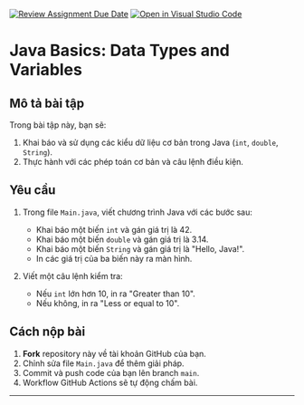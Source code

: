 [![Review Assignment Due Date](https://classroom.github.com/assets/deadline-readme-button-22041afd0340ce965d47ae6ef1cefeee28c7c493a6346c4f15d667ab976d596c.svg)](https://classroom.github.com/a/N5aqQS4x)
[![Open in Visual Studio Code](https://classroom.github.com/assets/open-in-vscode-2e0aaae1b6195c2367325f4f02e2d04e9abb55f0b24a779b69b11b9e10269abc.svg)](https://classroom.github.com/online_ide?assignment_repo_id=17734521&assignment_repo_type=AssignmentRepo)
# Java Basics: Data Types and Variables

## Mô tả bài tập
Trong bài tập này, bạn sẽ:
1. Khai báo và sử dụng các kiểu dữ liệu cơ bản trong Java (`int`, `double`, `String`).
2. Thực hành với các phép toán cơ bản và câu lệnh điều kiện.

## Yêu cầu
1. Trong file `Main.java`, viết chương trình Java với các bước sau:
   - Khai báo một biến `int` và gán giá trị là 42.
   - Khai báo một biến `double` và gán giá trị là 3.14.
   - Khai báo một biến `String` và gán giá trị là "Hello, Java!".
   - In các giá trị của ba biến này ra màn hình.

2. Viết một câu lệnh kiểm tra:
   - Nếu `int` lớn hơn 10, in ra "Greater than 10".
   - Nếu không, in ra "Less or equal to 10".

## Cách nộp bài
1. **Fork** repository này về tài khoản GitHub của bạn.
2. Chỉnh sửa file `Main.java` để thêm giải pháp.
3. Commit và push code của bạn lên branch `main`.
4. Workflow GitHub Actions sẽ tự động chấm bài.

---

